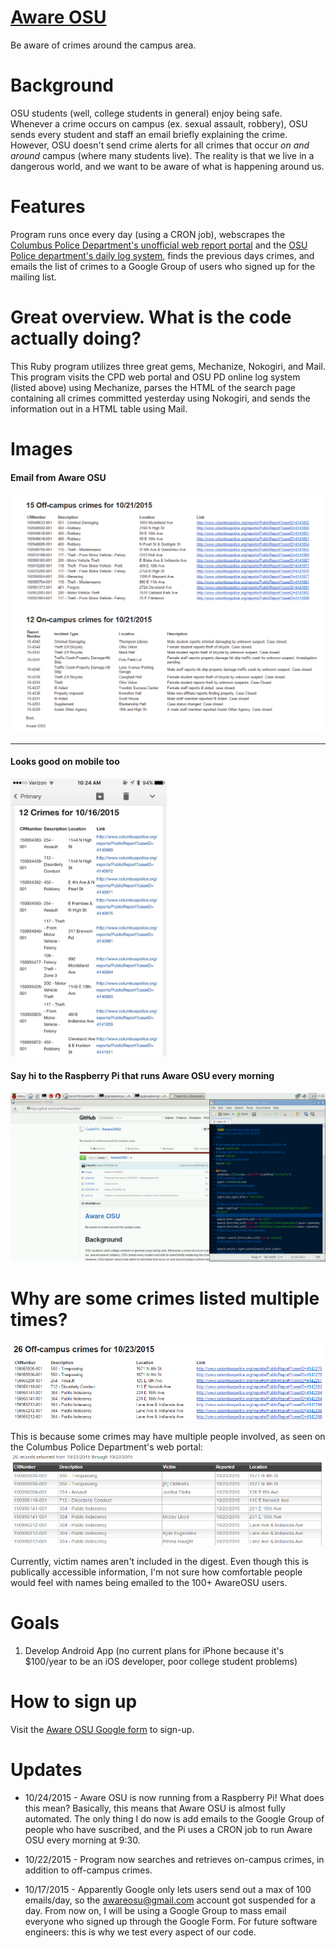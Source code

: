 # [Aware OSU](http://cailinpitt.github.io/AwareOSU/)
Be aware of crimes around the campus area.

# Background
OSU students (well, college students in general) enjoy being safe. Whenever a crime occurs on campus (ex. sexual assault, robbery), OSU sends every student and staff an email briefly explaining the crime. However, OSU doesn't send crime alerts for all crimes that occur *on and around* campus (where many students live). The reality is that we live in a dangerous world, and we want to be aware of what is happening around us.

# Features
Program runs once every day (using a CRON job), webscrapes the [Columbus Police Department's unofficial web report portal](http://www.columbuspolice.org/reports/) and the [OSU Police department's daily log system](http://www.ps.ohio-state.edu/police/daily_log/view.php?date=yesterday), finds the previous days crimes, and emails the list of crimes to a Google Group of users who signed up for the mailing list.

# Great overview. What is the code actually doing?
This Ruby program utilizes three great gems, Mechanize, Nokogiri, and Mail. This program visits the CPD web portal and OSU PD online log system (listed above) using Mechanize, parses the HTML of the search page containing all crimes committed yesterday using Nokogiri, and sends the information out in a HTML table using Mail.

# Images

#### Email from Aware OSU
![Email from Aware OSU](https://raw.githubusercontent.com/CailinPitt/AwareOSU/master/images/fullEmail.PNG)

---

#### Looks good on mobile too
<img src="https://raw.githubusercontent.com/CailinPitt/AwareOSU/master/images/IMG_2862.jpg" alt="Mobile" width="250" height="445"/>

#### Say hi to the Raspberry Pi that runs Aware OSU every morning
![Raspberry Pi](https://raw.githubusercontent.com/CailinPitt/AwareOSU/master/images/pi.PNG)

# Why are some crimes listed multiple times?
![Sometimes you may see crimes listed multiple times in a digest](https://raw.githubusercontent.com/CailinPitt/AwareOSU/master/images/repeat.PNG)

This is because some crimes may have multiple people involved, as seen on the Columbus Police Department's web portal:
![Multiple crimes](https://raw.githubusercontent.com/CailinPitt/AwareOSU/master/images/repeat1.PNG)

Currently, victim names aren't included in the digest. Even though this is publically accessible information, I'm not sure how comfortable people would feel with names being emailed to the 100+ AwareOSU users.

# Goals
1. Develop Android App (no current plans for iPhone because it's $100/year to be an iOS developer, poor college student problems)

# How to sign up
Visit the [Aware OSU Google form](http://goo.gl/forms/Oy5kZ4xHbX) to sign-up.

# Updates
* 10/24/2015 - Aware OSU is now running from a Raspberry Pi! What does this mean? Basically, this means that Aware OSU is almost fully automated. The only thing I do now is add emails to the Google Group of people who have suscribed, and the Pi uses a CRON job to run Aware OSU every morning at 9:30.

* 10/22/2015 - Program now searches and retrieves on-campus crimes, in addition to off-campus crimes. 

* 10/17/2015 - Apparently Google only lets users send out a max of 100 emails/day, so the awareosu@gmail.com account got suspended for a day. From now on, I will be using a Google Group to mass email everyone who signed up through the Google Form. For future software engineers: this is why we test every aspect of our code.

